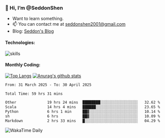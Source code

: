 ### 👋 Hi, I’m @SeddonShen
- Want to learn something.
- 📫 You can contact me at seddonshen2001@gmail.com
- Blog: [Seddon's Blog](https://seddonshen.github.io/)
#### Technologies:

![skills](https://skillicons.dev/icons?i=scala,js,html,css,bootstrap,jquery,c,cpp,cloudflare,django,docker,flask,git,github,githubactions,linux,latex,mysql,nodejs,ps,php,pr,py,raspberrypi,redis,unreal,v,vscode,vue,bash)

#### Monthly Coding:
[![Top Langs](https://github-readme-stats.vercel.app/api/top-langs?username=seddonshen&show_icons=true&locale=en&layout=compact&hide=html&langs_count=8)](https://github.com/SeddonShen/)
[![Anurag's github stats](https://github-readme-stats.vercel.app/api?username=SeddonShen&count_private=true&show_icons=true)](https://github.com/anuraghazra/github-readme-stats)
<!--START_SECTION:waka-->

```txt
From: 31 March 2025 - To: 30 April 2025

Total Time: 59 hrs 31 mins

Other              19 hrs 24 mins  ████████░░░░░░░░░░░░░░░░░   32.62 %
Scala              14 hrs 4 mins   ██████░░░░░░░░░░░░░░░░░░░   23.65 %
Python             6 hrs 1 min     ██▓░░░░░░░░░░░░░░░░░░░░░░   10.14 %
sh                 6 hrs           ██▓░░░░░░░░░░░░░░░░░░░░░░   10.09 %
Markdown           2 hrs 33 mins   █░░░░░░░░░░░░░░░░░░░░░░░░   04.29 %
```

<!--END_SECTION:waka-->

![WakaTime Daily](https://wakatime.com/share/@seddon2001/61a7e342-5f12-4fea-bf92-1fac161e97d6.svg)
<!---
SeddonShen/SeddonShen is a ✨ special ✨ repository because its `README.md` (this file) appears on your GitHub profile.
You can click the Preview link to take a look at your changes.
--->
